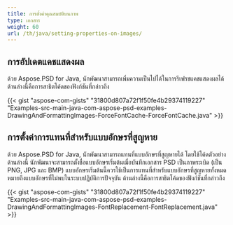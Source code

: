 ```yaml
---
title: การตั้งค่าคุณสมบัติบนภาพ
type: เอกสาร
weight: 60
url: /th/java/setting-properties-on-images/
---
```


## **การอัปเดตแคชแสดงผล**
ด้วย Aspose.PSD for Java, นักพัฒนาสามารถเพิ่มความเป็นไปได้ในการรีเฟรชแคชแสดงผลได้ ด้านล่างนี้คือการสาธิตโค้ดของฟังก์ชันที่กล่าวถึง

{{< gist "aspose-com-gists" "31800d807a72f1f50fe4b29374119227" "Examples-src-main-java-com-aspose-psd-examples-DrawingAndFormattingImages-ForceFontCache-ForceFontCache.java" >}}
## **การตั้งค่าการแทนที่สำหรับแบบอักษรที่สูญหาย**
ด้วย Aspose.PSD for Java, นักพัฒนาสามารถแทนที่แบบอักษรที่สูญหายได้ โดยใช้โค้ดตัวอย่างด้านล่างนี้ นักพัฒนาจะสามารถตั้งชื่อแบบอักษรเริ่มต้นเมื่อบันทึกเอกสาร PSD เป็นภาพระเบิด (เป็น PNG, JPG และ BMP) แบบอักษรเริ่มต้นนี้ควรใช้เป็นการแทนที่สำหรับแบบอักษรที่สูญหายทั้งหมดหมายถึงแบบอักษรที่ไม่พบในระบบปฏิบัติการปัจจุบัน ด้านล่างนี้คือการสาธิตโค้ดของฟังก์ชันที่กล่าวถึง

{{< gist "aspose-com-gists" "31800d807a72f1f50fe4b29374119227" "Examples-src-main-java-com-aspose-psd-examples-DrawingAndFormattingImages-FontReplacement-FontReplacement.java" >}}
